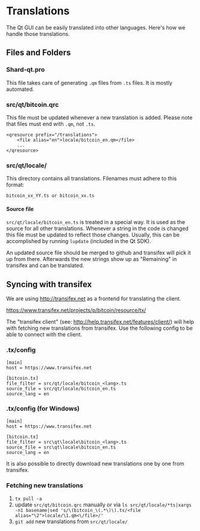 Translations
============

The Qt GUI can be easily translated into other languages. Here's how we
handle those translations.

Files and Folders
-----------------

### Shard-qt.pro

This file takes care of generating `.qm` files from `.ts` files. It is mostly
automated.

### src/qt/bitcoin.qrc

This file must be updated whenever a new translation is added. Please note that
files must end with `.qm`, not `.ts`.

    <qresource prefix="/translations">
        <file alias="en">locale/bitcoin_en.qm</file>
        ...
    </qresource>

### src/qt/locale/

This directory contains all translations. Filenames must adhere to this format:

    bitcoin_xx_YY.ts or bitcoin_xx.ts

#### Source file

`src/qt/locale/bitcoin_en.ts` is treated in a special way. It is used as the
source for all other translations. Whenever a string in the code is changed
this file must be updated to reflect those changes. Usually, this can be
accomplished by running `lupdate` (included in the Qt SDK).

An updated source file should be merged to github and transifex will pick it
up from there. Afterwards the new strings show up as "Remaining" in transifex
and can be translated.

Syncing with transifex
----------------------

We are using http://transifex.net as a frontend for translating the client.

https://www.transifex.net/projects/p/bitcoin/resource/tx/

The "transifex client" (see: http://help.transifex.net/features/client/)
will help with fetching new translations from transifex. Use the following
config to be able to connect with the client.

### .tx/config

    [main]
    host = https://www.transifex.net

    [bitcoin.tx]
    file_filter = src/qt/locale/bitcoin_<lang>.ts
    source_file = src/qt/locale/bitcoin_en.ts
    source_lang = en
    
### .tx/config (for Windows)

    [main]
    host = https://www.transifex.net

    [bitcoin.tx]
    file_filter = src\qt\locale\bitcoin_<lang>.ts
    source_file = src\qt\locale\bitcoin_en.ts
    source_lang = en

It is also possible to directly download new translations one by one from transifex.

### Fetching new translations

1. `tx pull -a`
2. update `src/qt/bitcoin.qrc` manually or via
   `ls src/qt/locale/*ts|xargs -n1 basename|sed 's/\(bitcoin_\(.*\)\).ts/<file alias="\2">locale/\1.qm<\/file>/'`
3. `git add` new translations from `src/qt/locale/`
